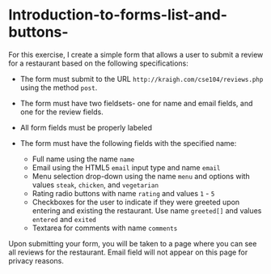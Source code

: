 # Introduction-to-forms-list-and-buttons-

For this exercise, I create a simple form that allows a user to submit a review for a restaurant based on the following specifications:

* The form must submit to the URL `http://kraigh.com/cse104/reviews.php` using the method `post`.

* The form must have two fieldsets- one for name and email fields, and one for the review fields.

* All form fields must be properly labeled 
* The form must have the following fields with the specified name:
    * Full name using the name `name`
    * Email using the HTML5 `email` input type and name `email`
    * Menu selection drop-down using the name `menu` and options with values `steak`, `chicken`, and `vegetarian`
    * Rating radio buttons with name `rating` and values `1` - `5`
    * Checkboxes for the user to indicate if they were greeted upon entering and existing the restaurant. Use name `greeted[]` and values `entered` and `exited`
    * Textarea for comments with  name `comments`

Upon submitting your form, you will be taken to a page where you can see all reviews for the restaurant. 
Email field will not appear on this page for privacy reasons.
